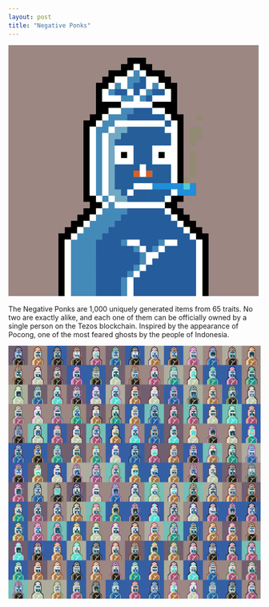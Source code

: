 ```yaml
---
layout: post
title: "Negative Ponks"
---
```


<img src="./assets/images/Negative_Ponks_GIF_500px.gif" alt="Negative Ponks" style="width:500px;height:500px;"/>

The Negative Ponks are 1,000 uniquely generated items from 65 traits. No two are exactly alike, and each one of them can be officially owned by a single person on the Tezos blockchain. Inspired by the appearance of Pocong, one of the most feared ghosts by the people of Indonesia.

<img src="./assets/images/negative_ponks_preview.png" alt="preview of Negative Ponks" max-width="100%" height="auto"/>
